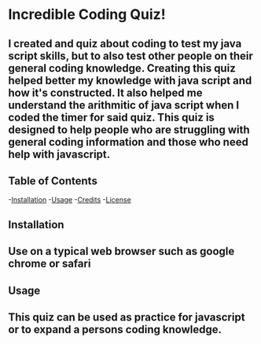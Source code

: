 # Incredible Coding Quiz!

## I created and quiz about coding to test my java script skills, but to also test other people on their general coding knowledge. Creating this quiz helped better my knowledge with java script and how it's constructed. It also helped me understand the arithmitic of java script when I coded the timer for said quiz. This quiz is designed to help people who are struggling with general coding information and those who need help with javascript.

## Table of Contents
 -[Installation](#installation)
 -[Usage](#usage)
 -[Credits](#credits)
 -[License](#license)
## Installation
## Use on a typical web browser such as google chrome or safari
## Usage
## This quiz can be used as practice for javascript or to expand a persons coding knowledge.
